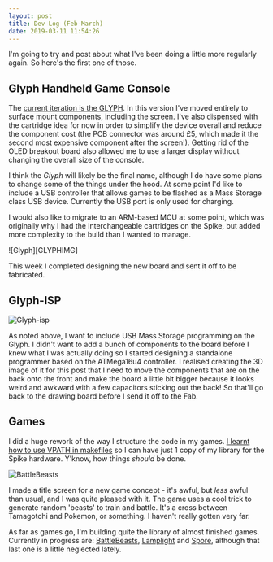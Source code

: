 ```yaml
---
layout: post
title: Dev Log (Feb-March)
date: 2019-03-11 11:54:26
---
```


I'm going to try and post about what I've been doing a little more regularly again. So here's the first one of those.

<!--more-->

## Glyph Handheld Game Console

The [current iteration is the GLYPH][GLYPH]. In this version I've moved entirely to surface mount components, including the screen. I've also dispensed with the cartridge idea for now in order to simplify the device overall and reduce the component cost (the PCB connector was around £5, which made it the second most expensive component after the screen!). Getting rid of the OLED breakout board also allowed me to use a larger display without changing the overall size of the console.

I think the *Glyph* will likely be the final name, although I do have some plans to change some of the things under the hood. At some point I'd like to include a USB controller that allows games to be flashed as a Mass Storage class USB device. Currently the USB port is only used for charging.

I would also like to migrate to an ARM-based MCU at some point, which was originally why I had the interchangeable cartridges on the Spike, but added more complexity to the build than I wanted to manage.

 ![Glyph][GLYPHIMG]

This week I completed designing the new board and sent it off to be fabricated.

## Glyph-ISP

 ![Glyph-isp][ISPIMG]

As noted above, I want to include USB Mass Storage programming on the Glyph. I didn't want to add a bunch of components to the board before I knew what I was actually doing so I started designing a standalone programmer based on the ATMega16u4 controller. I realised creating the 3D image of it for this post that I need to move the components that are on the back onto the front and make the board a little bit bigger because it looks weird and awkward with a few capacitors sticking out the back! So that'll go back to the drawing board before I send it off to the Fab.

## Games

I did a huge rework of the way I structure the code in my games. [I learnt how to use VPATH in makefiles][VPATH] so I can have just 1 copy of my library for the Spike hardware. Y'know, how things *should* be done.

 ![BattleBeasts][BEASTSIMG]

I made a title screen for a new game concept - it's awful, but *less* awful than usual, and I was quite pleased with it. The game uses a cool trick to generate random 'beasts' to train and battle. It's a cross between Tamagotchi and Pokemon, or something. I haven't really gotten very far.

As far as games go, I'm building quite the library of almost finished games. Currently in progress are: [BattleBeasts][BEASTS], [Lamplight][LAMP] and [Spore][SPORE], although that last one is a little neglected lately.


[GLYPH]: https://github.com/MalphasWats/Glyph
[GLPYHIMG]: http://www.subdimension.co.uk/files/2019-03-11-Progress-Update/glyph.png
[ISPIMG]: http://www.subdimension.co.uk/files/2019-03-11-Progress-Update/isp.png
[VPATH]: https://www.avrfreaks.net/forum/noob-question-using-i-organise-my-libraries
[BEASTSIMG]: http://www.subdimension.co.uk/files/2019-03-11-Progress-Update/beasts.png
[BEASTS]: https://github.com/MalphasWats/BattleBeasts
[LAMP]: https://github.com/MalphasWats/Lamplight
[SPORE]: https://github.com/MalphasWats/Spore
